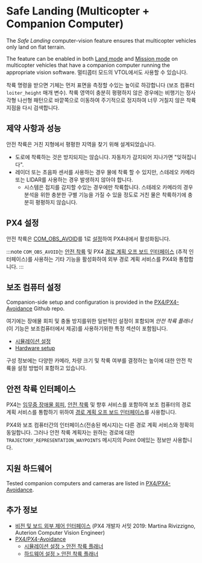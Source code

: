 # Safe Landing (Multicopter + Companion Computer)

The _Safe Landing_ computer-vision feature ensures that multicopter vehicles only land on flat terrain.

The feature can be enabled in both [Land mode](../flight_modes_mc/land.md) and [Mission mode](../flight_modes_mc/mission.md) on multicopter vehicles that have a companion computer running the appropriate vision software. 멀티콥터 모드의 VTOL에서도 사용할 수 있습니다.

착륙 명령을 받으면 기체는 먼저 표면을 측정할 수있는 높이로 하강합니다 (보조 컴퓨터 `loiter_height` 매개 변수). 착륙 영역이 충분히 평평하지 않은 경우에는 비행기는 정사각형 나선형 패턴으로 바깥쪽으로 이동하여 주기적으로 정지하여 너무 거칠지 않은 착륙 지점을 다시 검색합니다.

## 제약 사항과 성능

안전 착륙은 거친 지형에서 평평한 지역을 찾기 위해 설계되었습니다.

- 도로에 착륙하는 것은 방지되지는 않습니다. 자동차가 감지되어 지나가면 "잊혀집니다".
- 레이더 또는 초음파 센서를 사용하는 경우 물에 착륙 할 수 있지만, 스테레오 카메라 또는 LIDAR를 사용하는 경우 발생하지 않아야 합니다.
  - 시스템은 접지를 감지할 수있는 경우에만 착륙합니다. 스테레오 카메라의 경우 분석을 위한 충분한 구별 기능을 가질 수 있을 정도로 거친 물은 착륙하기에 충분히 평평하지 않습니다.

## PX4 설정

안전 착륙은 [COM_OBS_AVOID](../advanced_config/parameter_reference.md#COM_OBS_AVOID)를 1로 [설정](../advanced_config/parameters.md)하여 PX4내에서 활성화됩니다.

:::note
`COM_OBS_AVOID`는 [안전 착륙](../computer_vision/obstacle_avoidance.md#mission_mode) 및 PX4 [경로 계획 오프 보드 인터페이스](../computer_vision/path_planning_interface.md) (추적 인터페이스)를 사용하는 기타 기능을 활성화하여 외부 경로 계획 서비스를 PX4와 통합합니다.
:::

## 보조 컴퓨터 설정

Companion-side setup and configuration is provided in the [PX4/PX4-Avoidance](https://github.com/PX4/PX4-Avoidance) Github repo.

여기에는 장애물 회피 및 충돌 방지를위한 일반적인 설정이 포함되며 *안전 착륙 플래너* (이 기능은 보조컴퓨터에서 제공)를 사용하기위한 특정 섹션이 포함됩니다.

- [시뮬레이션 설정](https://github.com/PX4/PX4-Avoidance#safe-landing-planner)
- [Hardware setup](https://github.com/PX4/PX4-Avoidance#safe-landing-planner-1)

구성 정보에는 다양한 카메라, 차량 크기 및 착륙 여부를 결정하는 높이에 대한 안전 착륙을 설정 방법이 포함하고 있습니다.

<a id="interface"></a>

## 안전 착륙 인터페이스

PX4는 [임무중 장애물 회피](../computer_vision/obstacle_avoidance.md#mission_mode), [안전 착륙](../computer_vision/safe_landing.md) 및 향후 서비스를 포함하여 보조 컴퓨터의 경로 계획 서비스를 통합하기 위하여 [경로 계획 오프 보드 인터페이스](../computer_vision/path_planning_interface.md)를 사용합니다.

PX4와 보조 컴퓨터간의 인터페이스(전송된 메시지)는 다른 경로 계획 서비스와 정확히 동일합니다. 그러나 안전 착륙 계획자는 원하는 경로에 대한 `TRAJECTORY_REPRESENTATION_WAYPOINTS` 메시지의 Point 0에있는 정보만 사용합니다.

## 지원 하드웨어

Tested companion computers and cameras are listed in [PX4/PX4-Avoidance](https://github.com/PX4/PX4-Avoidance#run-on-hardware).

## 추가 정보

- [비전 및 보드 외부 제어 인터페이스](https://youtu.be/CxIsJWtVaTA?t=963) (PX4 개발자 서밋 2019: Martina Rivizzigno, Auterion Computer Vision Engineer)
- [PX4/PX4-Avoidance](https://github.com/PX4/PX4-Avoidance)
  - [시뮬레이션 설정 > 안전 착륙 플래너](https://github.com/PX4/PX4-Avoidance#safe-landing-planner)
  - [하드웨어 설정 > 안전 착륙 플래너](https://github.com/PX4/PX4-Avoidance#safe-landing-planner-1)
